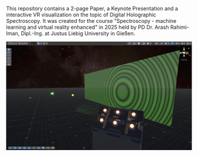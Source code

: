 This repository contains a 2-page Paper, a Keynote Presentation and a interactive VR visualization on the topic of Digital Holographic Spectroscopy.
It was created for the course "Spectroscopy - machine learning and virtual reality enhanced" in 2025 held by PD Dr. Arash Rahimi-Iman, Dipl.-Ing. at Justus Liebig University in Gießen.


<img src="Unity_HolographyVisualisation/Screenshot.png" alt="Preview" width="980">

